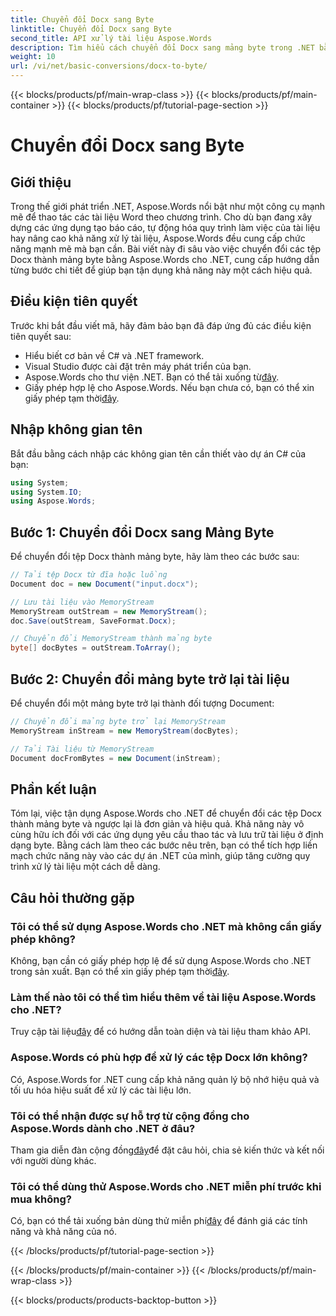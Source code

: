 ```yaml
---
title: Chuyển đổi Docx sang Byte
linktitle: Chuyển đổi Docx sang Byte
second_title: API xử lý tài liệu Aspose.Words
description: Tìm hiểu cách chuyển đổi Docx sang mảng byte trong .NET bằng Aspose.Words để xử lý tài liệu hiệu quả. Có kèm hướng dẫn từng bước.
weight: 10
url: /vi/net/basic-conversions/docx-to-byte/
---
```


{{< blocks/products/pf/main-wrap-class >}}
{{< blocks/products/pf/main-container >}}
{{< blocks/products/pf/tutorial-page-section >}}

# Chuyển đổi Docx sang Byte

## Giới thiệu

Trong thế giới phát triển .NET, Aspose.Words nổi bật như một công cụ mạnh mẽ để thao tác các tài liệu Word theo chương trình. Cho dù bạn đang xây dựng các ứng dụng tạo báo cáo, tự động hóa quy trình làm việc của tài liệu hay nâng cao khả năng xử lý tài liệu, Aspose.Words đều cung cấp chức năng mạnh mẽ mà bạn cần. Bài viết này đi sâu vào việc chuyển đổi các tệp Docx thành mảng byte bằng Aspose.Words cho .NET, cung cấp hướng dẫn từng bước chi tiết để giúp bạn tận dụng khả năng này một cách hiệu quả.

## Điều kiện tiên quyết

Trước khi bắt đầu viết mã, hãy đảm bảo bạn đã đáp ứng đủ các điều kiện tiên quyết sau:
- Hiểu biết cơ bản về C# và .NET framework.
- Visual Studio được cài đặt trên máy phát triển của bạn.
-  Aspose.Words cho thư viện .NET. Bạn có thể tải xuống từ[đây](https://releases.aspose.com/words/net/).
-  Giấy phép hợp lệ cho Aspose.Words. Nếu bạn chưa có, bạn có thể xin giấy phép tạm thời[đây](https://purchase.aspose.com/temporary-license/).

## Nhập không gian tên

Bắt đầu bằng cách nhập các không gian tên cần thiết vào dự án C# của bạn:
```csharp
using System;
using System.IO;
using Aspose.Words;
```

## Bước 1: Chuyển đổi Docx sang Mảng Byte

Để chuyển đổi tệp Docx thành mảng byte, hãy làm theo các bước sau:
```csharp
// Tải tệp Docx từ đĩa hoặc luồng
Document doc = new Document("input.docx");

// Lưu tài liệu vào MemoryStream
MemoryStream outStream = new MemoryStream();
doc.Save(outStream, SaveFormat.Docx);

// Chuyển đổi MemoryStream thành mảng byte
byte[] docBytes = outStream.ToArray();
```

## Bước 2: Chuyển đổi mảng byte trở lại tài liệu

Để chuyển đổi một mảng byte trở lại thành đối tượng Document:
```csharp
// Chuyển đổi mảng byte trở lại MemoryStream
MemoryStream inStream = new MemoryStream(docBytes);

// Tải Tài liệu từ MemoryStream
Document docFromBytes = new Document(inStream);
```

## Phần kết luận

Tóm lại, việc tận dụng Aspose.Words cho .NET để chuyển đổi các tệp Docx thành mảng byte và ngược lại là đơn giản và hiệu quả. Khả năng này vô cùng hữu ích đối với các ứng dụng yêu cầu thao tác và lưu trữ tài liệu ở định dạng byte. Bằng cách làm theo các bước nêu trên, bạn có thể tích hợp liền mạch chức năng này vào các dự án .NET của mình, giúp tăng cường quy trình xử lý tài liệu một cách dễ dàng.

## Câu hỏi thường gặp

### Tôi có thể sử dụng Aspose.Words cho .NET mà không cần giấy phép không?
 Không, bạn cần có giấy phép hợp lệ để sử dụng Aspose.Words cho .NET trong sản xuất. Bạn có thể xin giấy phép tạm thời[đây](https://purchase.aspose.com/temporary-license/).

### Làm thế nào tôi có thể tìm hiểu thêm về tài liệu Aspose.Words cho .NET?
 Truy cập tài liệu[đây](https://reference.aspose.com/words/net/) để có hướng dẫn toàn diện và tài liệu tham khảo API.

### Aspose.Words có phù hợp để xử lý các tệp Docx lớn không?
Có, Aspose.Words for .NET cung cấp khả năng quản lý bộ nhớ hiệu quả và tối ưu hóa hiệu suất để xử lý các tài liệu lớn.

### Tôi có thể nhận được sự hỗ trợ từ cộng đồng cho Aspose.Words dành cho .NET ở đâu?
 Tham gia diễn đàn cộng đồng[đây](https://forum.aspose.com/c/words/8)để đặt câu hỏi, chia sẻ kiến thức và kết nối với người dùng khác.

### Tôi có thể dùng thử Aspose.Words cho .NET miễn phí trước khi mua không?
 Có, bạn có thể tải xuống bản dùng thử miễn phí[đây](https://releases.aspose.com/) để đánh giá các tính năng và khả năng của nó.

{{< /blocks/products/pf/tutorial-page-section >}}

{{< /blocks/products/pf/main-container >}}
{{< /blocks/products/pf/main-wrap-class >}}

{{< blocks/products/products-backtop-button >}}

